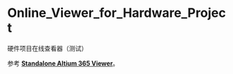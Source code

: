 # Online_Viewer_for_Hardware_Project
 硬件项目在线查看器（测试）

参考 [**Standalone Altium 365 Viewer**](https://www.altium.com/documentation/altium-365/standalone-viewer#!EAVOYOW)。